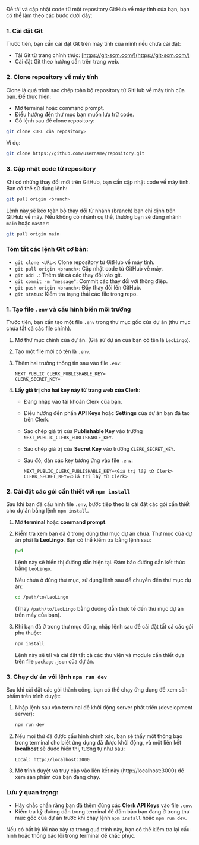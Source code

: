 Để tải và cập nhật code từ một repository GitHub về máy tính của bạn, bạn có thể làm theo các bước dưới đây:

### **1. Cài đặt Git**
Trước tiên, bạn cần cài đặt Git trên máy tính của mình nếu chưa cài đặt:
- Tải Git từ trang chính thức: [https://git-scm.com/](https://git-scm.com/)
- Cài đặt Git theo hướng dẫn trên trang web.

### **2. Clone repository về máy tính**
Clone là quá trình sao chép toàn bộ repository từ GitHub về máy tính của bạn. Để thực hiện:
- Mở terminal hoặc command prompt.
- Điều hướng đến thư mục bạn muốn lưu trữ code.
- Gõ lệnh sau để clone repository:

```bash
git clone <URL của repository>
```

Ví dụ:

```bash
git clone https://github.com/username/repository.git
```

### **3. Cập nhật code từ repository**
Khi có những thay đổi mới trên GitHub, bạn cần cập nhật code về máy tính. Bạn có thể sử dụng lệnh:

```bash
git pull origin <branch>
```

Lệnh này sẽ kéo toàn bộ thay đổi từ nhánh (branch) bạn chỉ định trên GitHub về máy. Nếu không có nhánh cụ thể, thường bạn sẽ dùng nhánh `main` hoặc `master`:

```bash
git pull origin main
```

### **Tóm tắt các lệnh Git cơ bản:**
- `git clone <URL>`: Clone repository từ GitHub về máy tính.
- `git pull origin <branch>`: Cập nhật code từ GitHub về máy.
- `git add .`: Thêm tất cả các thay đổi vào git.
- `git commit -m "message"`: Commit các thay đổi với thông điệp.
- `git push origin <branch>`: Đẩy thay đổi lên GitHub.
- `git status`: Kiểm tra trạng thái các file trong repo.




### **1. Tạo file `.env` và cấu hình biến môi trường**
Trước tiên, bạn cần tạo một file `.env` trong thư mục gốc của dự án (thư mục chứa tất cả các file chính).

1. Mở thư mục chính của dự án. (Giả sử dự án của bạn có tên là `LeoLingo`).
2. Tạo một file mới có tên là `.env`.
3. Thêm hai trường thông tin sau vào file `.env`:

   ```plaintext
   NEXT_PUBLIC_CLERK_PUBLISHABLE_KEY=
   CLERK_SECRET_KEY=
   ```

4. **Lấy giá trị cho hai key này từ trang web của Clerk**:
   - Đăng nhập vào tài khoản Clerk của bạn.
   - Điều hướng đến phần **API Keys** hoặc **Settings** của dự án bạn đã tạo trên Clerk.
   - Sao chép giá trị của **Publishable Key** vào trường `NEXT_PUBLIC_CLERK_PUBLISHABLE_KEY`.
   - Sao chép giá trị của **Secret Key** vào trường `CLERK_SECRET_KEY`.
   - Sau đó, dán các key tương ứng vào file `.env`:

     ```plaintext
     NEXT_PUBLIC_CLERK_PUBLISHABLE_KEY=<Giá trị lấy từ Clerk>
     CLERK_SECRET_KEY=<Giá trị lấy từ Clerk>
     ```

### **2. Cài đặt các gói cần thiết với `npm install`**
Sau khi bạn đã cấu hình file `.env`, bước tiếp theo là cài đặt các gói cần thiết cho dự án bằng lệnh `npm install`.

1. Mở **terminal** hoặc **command prompt**.
2. Kiểm tra xem bạn đã ở trong đúng thư mục dự án chưa. Thư mục của dự án phải là **LeoLingo**. Bạn có thể kiểm tra bằng lệnh sau:

   ```bash
   pwd
   ```

   Lệnh này sẽ hiển thị đường dẫn hiện tại. Đảm bảo đường dẫn kết thúc bằng `LeoLingo`.

   Nếu chưa ở đúng thư mục, sử dụng lệnh sau để chuyển đến thư mục dự án:

   ```bash
   cd /path/to/LeoLingo
   ```

   (Thay `/path/to/LeoLingo` bằng đường dẫn thực tế đến thư mục dự án trên máy của bạn).

3. Khi bạn đã ở trong thư mục đúng, nhập lệnh sau để cài đặt tất cả các gói phụ thuộc:

   ```bash
   npm install
   ```

   Lệnh này sẽ tải và cài đặt tất cả các thư viện và module cần thiết dựa trên file `package.json` của dự án.

### **3. Chạy dự án với lệnh `npm run dev`**
Sau khi cài đặt các gói thành công, bạn có thể chạy ứng dụng để xem sản phẩm trên trình duyệt:

1. Nhập lệnh sau vào terminal để khởi động server phát triển (development server):

   ```bash
   npm run dev
   ```

2. Nếu mọi thứ đã được cấu hình chính xác, bạn sẽ thấy một thông báo trong terminal cho biết ứng dụng đã được khởi động, và một liên kết **localhost** sẽ được hiển thị, tương tự như sau:

   ```plaintext
   Local: http://localhost:3000
   ```

3. Mở trình duyệt và truy cập vào liên kết này (http://localhost:3000) để xem sản phẩm của bạn đang chạy.

### **Lưu ý quan trọng:**
- Hãy chắc chắn rằng bạn đã thêm đúng các **Clerk API Keys** vào file `.env`.
- Kiểm tra kỹ đường dẫn trong terminal để đảm bảo bạn đang ở trong thư mục gốc của dự án trước khi chạy lệnh `npm install` hoặc `npm run dev`.

Nếu có bất kỳ lỗi nào xảy ra trong quá trình này, bạn có thể kiểm tra lại cấu hình hoặc thông báo lỗi trong terminal để khắc phục.
